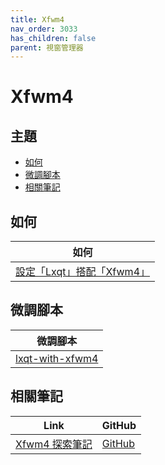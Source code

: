 ```yaml
---
title: Xfwm4
nav_order: 3033
has_children: false
parent: 視窗管理器
---
```



# Xfwm4


## 主題

* [如何](#如何)
* [微調腳本](#微調腳本)
* [相關筆記](#相關筆記)


## 如何

| 如何 |
| --- |
| [設定「Lxqt」搭配「Xfwm4」](https://samwhelp.github.io/note-about-lubuntu/read/howto/lxqt-with-wm/lxqt-with-xfwm4.html) |


## 微調腳本

| 微調腳本 |
| --- |
| [lxqt-with-xfwm4](https://github.com/samwhelp/lubuntu-adjustment/tree/main/prototype/main/alternative-config/lxqt-with-xfwm4/Main) |


## 相關筆記

| Link | GitHub |
| ---- | ------ |
| [Xfwm4 探索筆記](https://samwhelp.github.io/note-about-xfwm4/) | [GitHub](https://github.com/samwhelp/note-about-xfwm4) |
